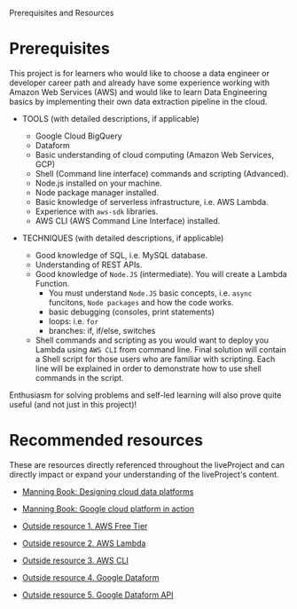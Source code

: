 Prerequisites and Resources


# Prerequisites
This project is for learners who would like to choose a data engineer or developer career path and already have some experience working with Amazon Web Services (AWS) and would like to learn Data Engineering basics by implementing their own data extraction pipeline in the cloud.

* TOOLS (with detailed descriptions, if applicable)
   * Google Cloud BigQuery
   * Dataform
   * Basic understanding of cloud computing (Amazon Web Services, GCP)
   * Shell (Command line interface) commands and scripting (Advanced).
   * Node.js installed on your machine.
   * Node package manager installed.
   * Basic knowledge of serverless infrastructure, i.e. AWS Lambda.
   * Experience with `aws-sdk` libraries.
   * AWS CLI (AWS Command Line Interface) installed.


* TECHNIQUES (with detailed descriptions, if applicable)
   * Good knowledge of SQL, i.e. MySQL database.
   * Understanding of REST APIs.
   * Good knowledge of `Node.JS` (intermediate). You will create a Lambda Function. 
        * You must understand `Node.JS` basic concepts, i.e. `async` funcitons, `Node packages` and how the code works.
        * basic debugging (consoles, print statements)
        * loops: i.e. `for`
        * branches: if, if/else, switches
   * Shell commands and scripting as you would want to deploy you Lambda using `AWS CLI` from command line. Final solution will contain a Shell script for those users who are familiar with scripting. Each line will be explained in order to demonstrate how to use shell commands in the script.

Enthusiasm for solving problems and self-led learning will also prove quite useful (and not just in this project)!

# Recommended resources	

These are resources directly referenced throughout the liveProject and can directly impact or expand your understanding of the liveProject's content.

* [Manning Book: Designing cloud data platforms ](https://livebook.manning.com/book/designing-cloud-data-platforms/welcome/v-8/)   
* [Manning Book: Google cloud platform in action](https://livebook.manning.com/book/google-cloud-platform-in-action/chapter-19/14)

* [Outside resource 1. AWS Free Tier](https://docs.aws.amazon.com/awsaccountbilling/latest/aboutv2/free-tier-limits.html)
* [Outside resource 2. AWS Lambda](https://aws.amazon.com/lambda/)
* [Outside resource 3. AWS CLI](https://aws.amazon.com/cli/)
* [Outside resource 4. Google Dataform](https://docs.dataform.co/guides/)
* [Outside resource 5. Google Dataform API](https://docs.dataform.co/reference#IDeclarationConfig)



